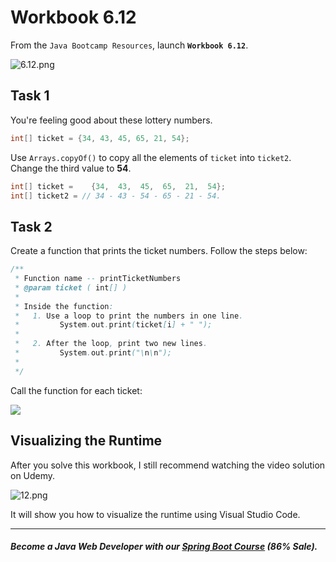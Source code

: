 # Workbook 6.12

From the `Java Bootcamp Resources`, launch **`Workbook 6.12`**.

![6.12.png](https://firebasestorage.googleapis.com/v0/b/learnthepart-75aed.appspot.com/o/images%2F76d5923d-0734-405f-90ab-fa1573116508?alt=media&token=ff496c9c-9c6a-4a9e-8666-c9dd3654e077)

## Task 1

You're feeling good about these lottery numbers.
```java
int[﻿] ticket = {﻿34﻿, 43﻿, 45﻿, 65﻿, 21﻿, 54﻿}﻿;
```

Use `Arrays.copyOf()` to copy all the elements of `ticket` into  `ticket2`. Change the third value to **54**.

```java
int[﻿] ticket =    {34﻿,  43﻿,  45﻿,  65﻿,  21﻿,  54﻿}﻿;
int[] ticket2 = // 34 - 43 - 54 - 65 - 21 - 54.
```

## Task 2

Create a function that prints the ticket numbers. Follow the steps below:

```java
/**
 * Function name -- printTicketNumbers
 * @param ticket ( int[] )
 *
 * Inside the function:
 *   1. Use a loop to print the numbers in one line.
 *         System.out.print(ticket[i] + " ");
 *
 *   2. After the loop, print two new lines.
 *         System.out.print("\n\n");
 *
 */
```

Call the function for each ticket:

![](https://firebasestorage.googleapis.com/v0/b/learnthepart-75aed.appspot.com/o/images%2Fdef06c6d-e0bf-4cd0-8f4f-8364cc87ca1a?alt=media&token=2634f22c-0765-4d6d-8d1d-33857840a24e)

## Visualizing the Runtime

After you solve this workbook, I still recommend watching the video solution on Udemy.

![12.png](https://firebasestorage.googleapis.com/v0/b/learnthepart-75aed.appspot.com/o/images%2F90a05322-88f2-4f8a-8577-057e1d6b3124?alt=media&token=44fbb9d8-4700-4f18-98d8-abba0a0d9b4c)

It will show you how to visualize the runtime using Visual Studio Code.

----------
##### Become a Java Web Developer with our [Spring Boot Course](https://udemy-redirect-app.herokuapp.com/spring) (86% Sale).